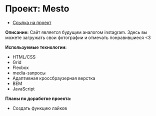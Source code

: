 # Проект: Mesto

- [Ссылка на проект](https://kejjero.github.io/mesto/)

**Описание:**
Сайт является будущим аналогом instagram. Здесь вы можете загружать свои фотографии и отмечать понравившиеся <3

**Используемые технологии:**

- HTML/CSS
- Grid
- Flexbox
- media-запросы
- Адаптивная кроссбраузерная верстка
- BEM
- JavaScript

**Планы по доработке проекта:**

- Создать функцию лайков
